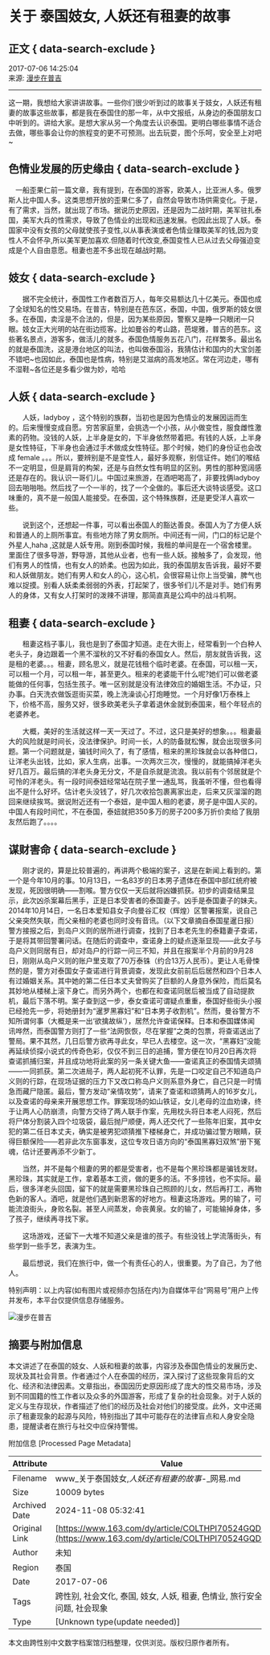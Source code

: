 # 关于 泰国妓女, 人妖还有租妻的故事

## 正文 { data-search-exclude }


2017-07-06 14:25:04  
来源: [漫步在普吉](https://www.163.com/dy/media/T1496480874111.html)

---

这一期，我想给大家讲讲故事。一些你们很少听到过的故事关于妓女，人妖还有租妻的故事这些故事，都是我在泰国住的那一年，从中文报纸，从身边的泰国朋友口中听到的。讲给大家。是想大家从另一个角度去认识泰国。更明白哪些事情不适合去做，哪些事会让你的旅程变的更不可预测。出去玩耍，图个乐呵，安全至上对吧~

## 色情业发展的历史缘由 { data-search-exclude }

　一船歪果仁前一篇文章，我有提到，在泰国的游客，欧美人，比亚洲人多。俄罗斯人比中国人多。这类思想开放的歪果仁多了，自然会导致市场供需变化。于是，有了需求，当然，就出现了市场。据说历史原因，还是因为二战时期，美军驻扎泰国，美军大兵的性需求，导致了色情业的出现和迅速发展。也因此出现了人妖。泰国家中没有女孩的父母就使孩子变性,以从事表演或者色情业赚取美军的钱,因为变性人不会怀孕,所以美军更加喜欢.但随着时代改变,泰国变性人已从过去父母强迫变成是个人自由意愿。租妻也差不多出现在越战时期。

## 妓女 { data-search-exclude }

　　据不完全统计，泰国性工作者数百万人，每年交易额达几十亿美元。泰国也成了全球知名的性交易场。在普吉，特别是在芭东区，泰国，中国，俄罗斯的妓女很多。在泰国，卖淫是不合法的，但是，因为某些原因，警察又是睁一只眼闭一只眼。妓女正大光明的站在街边揽客。比如曼谷的考山路，芭堤雅，普吉的芭东。这些著名景点，游客多，做活儿的就多。泰国色情服务五花八门，花样繁多。最出名的就是泰国洗，这是港台地区的叫法，也叫做泰国浴，我猜估计和国内的大宝剑差不错吧~也因如此，泰国也是性病，特别是艾滋病的高发地区。常在河边走，哪有不湿鞋~各位还是多看少做为妙，哈哈

## 人妖 { data-search-exclude }

　　人妖，ladyboy ，这个特别的族群，当初也是因为色情业的发展因运而生的。后来慢慢变成自愿。穷苦家庭里，会挑选一个小孩，从小做变性，服食雌性激素的药物。没钱的人妖，上半身是女的，下半身依然带着把。有钱的人妖，上半身是女性特征，下半身也会通过手术做成女性特征。那个时候，她们的身份证也会改成 female 。。。所以，要辨别是不是变性人，最好多观察，别信证件。她们的喉结不一定明显，但是肩背的构架，还是与自然女性有明显的区别。男性的那种宽阔感还是存在的。我认识一哥们儿。中国过来旅游，在酒吧喝高了，非要找俩ladyboy回去啪啪啪。然后找了一个一半的，找了一个全做的。事后还大谈特谈感受。这口味重的，真不是一般国人能接受。在泰国，这个特殊族群，还是更受洋人喜欢一些。

　　说到这个，还想起一件事，可以看出泰国人的豁达善良。泰国人为了方便人妖和普通人的上厕所事宜。有些地方除了男女厕所。中间还有一间，门口的标记是个外星人,haha ,这就是人妖专用。刚到泰国时候，我租的单间是在一个宿舍楼里。里面住了很多导游，野导游，其他从业者，也有一些人妖。接触多了，会发现，他们有男人的性情，也有女人的娇柔。也因为如此，我的泰国朋友告诉我，最好不要和人妖做朋友。她们有男人和女人的心，这心机，会很容易让你上当受骗，脾气也难以捉摸。别看人妖柔柔弱弱的外表，打起架了，很多爷们儿不是对手。她们有男人的身体，又有女人打架时的泼辣不讲理，那简直真是公鸡中的战斗机啊。

## 租妻 { data-search-exclude }

　　租妻这档子事儿，我也是到了泰国才知道。走在大街上，经常看到一个白种人老头子，身边跟着一个黑不溜秋的又不好看的泰国女人。然后，朋友就告诉我，这是租的老婆。。。租妻，顾名思义，就是花钱租个临时老婆。在泰国，可以租一天，可以租一个月，可以租一年，甚至更久。租来的老婆能干什么呢?她们可以做老婆能做的任何事，包括生孩子。唯一区别就是没有法律效应的婚姻生活。不办证，只办事。白天洗衣做饭逛街买菜，晚上洗澡谈心打炮睡觉。一个月好像1万泰株上下，价格不高，服务又好，很多欧美老头子拿着退休金就到泰国来，租个年轻点的老婆养老。

　　大概，美好的生活就这样一天一天过了。不过，这只是美好的想象。。。租妻最大的风险就是时间长，没法律保护。时间一长，人的防备就松懈，就会出现很多问题。第一个问题就是，骗钱时间久了，有了感情，租来的黑珍珠就会以各种借口，让洋老头出钱，比如，家人生病，出事。一次两次三次，慢慢的，就能搞掉洋老头好几百万。最后搞的洋老头身无分文，不是自杀就是流浪。我以前有个邻居就是个可怜的洋老头。有一段时间泰妞经常站在院子里一通乱骂，我虽听不懂，但也看得出不是什么好坏。估计老头没钱了，好几次收拾包裹离家出走，后来又灰溜溜的跑回来继续挨骂。据说附近还有一个泰妞，是中国人租的老婆，房子是中国人买的。中国人有段时间忙，不在泰国，泰妞就把350多万的房子200多万折价卖给了我朋友然后跑了。。。。

## 谋财害命 { data-search-exclude }

　　刚才说的，算是比较普遍的，再讲两个极端的案子，这是在新闻上看到的。第一个是今年10月的事。10月13日，一名83岁的日本男子遗体在泰国中部红统府被发现，死因很明确——割喉。警方仅仅一天后就将凶嫌抓获。初步的调查结果显示，此次凶杀案幕后黑手，正是日本受害者的泰国妻子。凶手是泰国妻子的妹夫。2014年10月14日，一名日本爱知县女子向曼谷汇权（辉煌）区警署报案，说自己父亲突然失联，而父亲租的老婆也同时没有音讯。（以下文章摘自泰国星暹日报）警方接报之后，到岛户义则的居所进行调查，找到了日本老先生的泰籍妻子查诺，于是将其带回警署问话。在随后的调查中，查诺身上的疑点逐渐显现——此女子与岛户义则同居有日，却对岛户的行踪一问三不知，并且在报案半个月前的9月28日，刚刚从岛户义则的账户里支取了70万泰铢（约合13万人民币）。更让人毛骨悚然的是，警方对泰国女子查诺进行背景调查，发现此女前前后后居然和四个日本人有过婚姻关系。其中她的第二任日本丈夫曾购买了巨额的人身意外保险，而后莫名其妙地从楼梯上滚下身亡。而另外两个，也都在和查诺同居后被当成了自动提款机，最后下落不明。案子查到这一步，泰女查诺可谓疑点重重，泰国好些街头小报已经抢先一步，将她册封为“暹罗黑寡妇”和“日本男子收割机”。然而，曼谷警方不知所谓何事（大概是来一出‘欲擒故纵’），居然允许查诺保释。日本和泰国媒体闻讯哗然，而泰国警方则打了一些“法网恢恢，尽在掌握”之类的包票，将查诺送出了警局。果不其然，几日后警方欲再寻此女，早已人去楼空。这一次，“黑寡妇”没能再延续侦探小说式的传奇色彩，仅仅不到三日的追捕，警方便在10月20日再次将查诺抓捕归案，并且成功地将此案的另一条关键大鱼——查诺真正的泰国情夫颂猜——一同抓获。第二次进局子，两人起初死不认罪，先是一口咬定自己不知道岛户义则的行踪，在现场证据的压力下又改口称岛户义则系意外身亡，自己只是一时情急而藏尸隐匿。最后，警方发动“亲情攻势”，请来了查诺和颂猜两人的16岁女儿，以及查诺的母亲来开展思想工作。罪案现场的如山铁证，女儿老母的泣血劝谏，终于让两人心防崩溃，向警方交待了两人联手作案，先用枕头将日本老人闷死，然后将尸体分割装入四个垃圾袋，最后抛尸顺便，两人还交代了一些陈年旧案，其中女犯的第二任日本丈夫，确实是被男犯颂猜推下楼梯身亡，并成功骗过警方眼睛，获得巨额保险——若非此次东窗事发，这位专攻日语方向的“泰国黑寡妇双煞”册下冤魂，估计还要再添不少新丁。

　　当然，并不是每个租妻的男的都是受害者，也不是每个黑珍珠都是骗钱发财。黑珍珠，其实就是工作，拿着基本工资，做的更多的活。不多捞钱，也不实际。最后，很多洋老头回国，留下的就是需要黑珍珠自己照顾的儿女，然后再打工，再物色新的客人。酒吧，就是他们遇到新恩客的好地方。租妻这场游戏。男的输了，可能流浪街头，身败名裂。甚至人间蒸发，命丧黄泉。女的输了，可能输掉身体，多了孩子，继续再寻找下家。

　　这场游戏，还留下一大堆不知道父亲是谁的孩子。有些没钱上学流落街头，有些学到一些手艺，表演为生。

　　最后想说，我们在旅行中，做一个有责任心的人，很重要。为了自己，为了他人。

特别声明：以上内容(如有图片或视频亦包括在内)为自媒体平台“网易号”用户上传并发布，本平台仅提供信息存储服务。

![漫步在普吉](https://nimg.ws.126.net/?url=http://dingyue.ws.126.net/xN3NSTS=Oon1n0U8JbKqCCORgXcjw8k6FsRprP5RNQ07k1496480873614.jpg&thumbnail=160y160&quality=80&type=jpg)

## 摘要与附加信息

<!-- tcd_abstract -->
本文讲述了在泰国的妓女、人妖和租妻的故事，内容涉及泰国色情业的发展历史、现状及其社会背景。作者通过个人在泰国的经历，深入探讨了这些现象背后的文化、经济和法律因素。文章指出，泰国因历史原因形成了庞大的性交易市场，涉及到不同国籍的性工作者以及众多的外国游客，形成了复杂的社会现象。对于人妖的定义与生存现状，作者描述了他们的经历及社会对他们的接受度。此外，文中还揭示了租妻现象的起源与风险，特别指出了其中可能存在的法律盲点和人身安全隐患，提醒读者在旅行与社交中应保持警惕。
<!-- tcd_abstract_end -->

附加信息 [Processed Page Metadata]

| Attribute       | Value                                  |
|-----------------|----------------------------------------|
| Filename        | www_关于泰国妓女,_人妖还有租妻的故事_-_网易.md                             |
| Size            | 10009 bytes                           |
| Archived Date   | 2024-11-08 05:32:41                             |
| Original Link   | [https://www.163.com/dy/article/COLTHPI70524GQDB.html](https://www.163.com/dy/article/COLTHPI70524GQDB.html)                       |
| Author          | 未知                               |
| Region          | 泰国                               |
| Date            | 2017-07-06                                 |
| Tags            | 跨性别, 社会文化, 泰国, 妓女, 人妖, 租妻, 色情业, 旅行安全, 法律问题, 社会现象                                 |
| Type            | [Unknown type(update needed)]                                 |
<!-- tcd_table_end -->

本文由跨性别中文数字档案馆归档整理，仅供浏览。版权归原作者所有。
